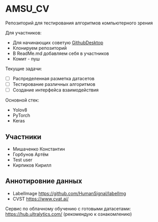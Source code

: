 # AMSU_CV 

Репозиторий для тестирования алгоритмов компьютерного зрения

Для участников:
- Для начинающих советую [GithubDesktop](https://desktop.github.com/)
- Клонируем репозиторий
- В ReadMe.md добавляем себя в участников
- Комит - пуш

Текущие задачи:
- [ ] Распределенная разметка датасетов
- [ ] Тестирование различных алгоритмов 
- [ ] Создание интерфейса взаимодействия

Основной стек:
- Yolov8
- PyTorch
- Keras

<h2 align="left">Участники</h2>

- Мишаченко Константин
- Горбунов Артём
- Test user
- Кирпиков Кирилл

<h2 align="left">Аннотировние данных</h2>

- LabelImage https://github.com/HumanSignal/labelImg
- CVST https://www.cvat.ai/

Сервис по облачному обучению с готовыми датасетами: https://hub.ultralytics.com/ (рекомендую к ознакомлению)
